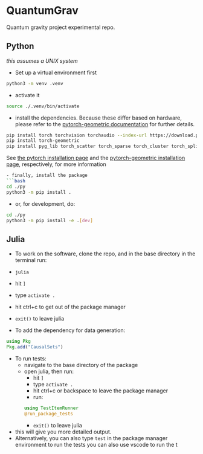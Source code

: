 # QuantumGrav
Quantum gravity project experimental repo. 

## Python
*this assumes a UNIX system* 

- Set up a virtual environment first
```bash 
python3 -m venv .venv 
```
- activate it
```bash
source ./.venv/bin/activate  
```

- install the dependencies. Because these differ based on hardware, please refer to the [pytorch-geometric documentation](https://pytorch-geometric.readthedocs.io/en/latest/install/installation.html) for further details.

```bash
pip install torch torchvision torchaudio --index-url https://download.pytorch.org/whl/cu128
pip install torch-geometric
pip install pyg_lib torch_scatter torch_sparse torch_cluster torch_spline_conv -f https://data.pyg.org/whl/torch-2.7.0+cu128.html
``` 

See [the pytorch installation page](https://pytorch.org/get-started/locally/) and the [pytorch-geometric installation page](https://pytorch-geometric.readthedocs.io/en/latest/install/installation.html), respectively, for more information

```bash 
- finally, install the package 
```bash 
cd ./py
python3 -m pip install .
``` 

- or, for development, do: 
```bash 
cd ./py
python3 -m pip install -e .[dev]
```

## Julia
- To work on the software, clone the repo, and in the base directory in the terminal run: 
- `julia`
- hit `]` 
- type `activate .` 
- hit ctrl+c to get out of the package manager
- `exit()` to leave julia

- To add the dependency for data generation: 
```julia 
using Pkg 
Pkg.add("CausalSets")
```

- To run tests:
  - navigate to the base directory of the package 
  - open julia, then run: 
    - hit `]` 
    - type `activate .` 
    - hit ctrl+c or backspace to leave the package manager 
    - run: 
    ```julia 
    using TestItemRunner
    @run_package_tests
    ``` 
    - `exit()` to leave julia
- this will give you more detailed output. 
- Alternatively, you can also type `test` in the package manager environment 
to run the tests
you can also use vscode to run the t